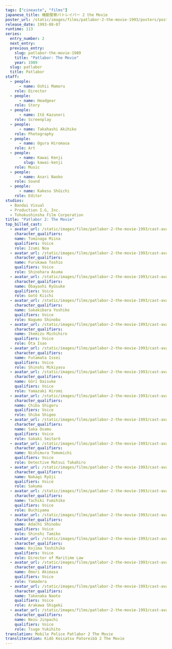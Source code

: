 ```yaml
---
tags: ["cineaste", "films"]
japanese_title: 機動警察パトレイバー 2 the Movie
poster_url: /static/images/films/patlabor-2-the-movie-1993/posters/poster.jpg
release_date: 1993-08-07
runtime: 113
series:
  entry_number: 2
  next_entry:
  previous_entry:
    slug: patlabor-the-movie-1989
    title: "Patlabor: The Movie"
    year: 1989
  slug: patlabor
  title: Patlabor
staff:
  - people:
      - name: Oshii Mamoru
    role: Director
  - people:
      - name: Headgear
    role: Story
  - people:
      - name: Itô Kazunori
    role: Screenplay
  - people:
      - name: Takahashi Akihiko
    role: Photography
  - people:
      - name: Ogura Hiromasa
    role: Art
  - people:
      - name: Kawai Kenji
        slug: kawai-kenji
    role: Music
  - people:
      - name: Asari Naoko
    role: Sound
  - people:
      - name: Kakesu Shûichi
    role: Editor
studios:
  - Bandai Visual
  - Production I.G, Inc.
  - Tohokushinsha Film Corporation
title: "Patlabor 2: The Movie"
top_billed_cast:
  - avatar_url: /static/images/films/patlabor-2-the-movie-1993/cast-avatars/miina-tominaga-0.jpg
    character_qualifiers:
    name: Tominaga Miina
    qualifiers: Voice
    role: Izumi Noa
  - avatar_url: /static/images/films/patlabor-2-the-movie-1993/cast-avatars/toshio-furukawa-0.jpg
    character_qualifiers:
    name: Furukawa Toshio
    qualifiers: Voice
    role: Shinohara Asuma
  - avatar_url: /static/images/films/patlabor-2-the-movie-1993/cast-avatars/ryusuke-obayashi-0.jpg
    character_qualifiers:
    name: Ôbayashi Ryûsuke
    qualifiers: Voice
    role: Gotô Kiichi
  - avatar_url: /static/images/films/patlabor-2-the-movie-1993/cast-avatars/yoshiko-sakakibara-0.jpg
    character_qualifiers:
    name: Sakakibara Yoshiko
    qualifiers: Voice
    role: Nagumo Shinobu
  - avatar_url: /static/images/films/patlabor-2-the-movie-1993/cast-avatars/michihiro-ikemizu-0.jpg
    character_qualifiers:
    name: Ikemizu Michihiro
    qualifiers: Voice
    role: Ôta Isao
  - avatar_url: /static/images/films/patlabor-2-the-movie-1993/cast-avatars/issei-futamata-0.jpg
    character_qualifiers:
    name: Futamata Issei
    qualifiers: Voice
    role: Shinshi Mikiyasu
  - avatar_url: /static/images/films/patlabor-2-the-movie-1993/cast-avatars/daisuke-gori-0.jpg
    character_qualifiers:
    name: Gôri Daisuke
    qualifiers: Voice
    role: Yamazaki Hiromi
  - avatar_url: /static/images/films/patlabor-2-the-movie-1993/cast-avatars/shigeru-chiba-0.jpg
    character_qualifiers:
    name: Chiba Shigeru
    qualifiers: Voice
    role: Shiba Shigeo
  - avatar_url: /static/images/films/patlabor-2-the-movie-1993/cast-avatars/osamu-saka-0.jpg
    character_qualifiers:
    name: Saka Osamu
    qualifiers: Voice
    role: Sakaki Seitarô
  - avatar_url: /static/images/films/patlabor-2-the-movie-1993/cast-avatars/tomomichi-nishimura-0.jpg
    character_qualifiers:
    name: Nishimura Tomomichi
    qualifiers: Voice
    role: Detective Matsui Takahiro
  - avatar_url: /static/images/films/patlabor-2-the-movie-1993/cast-avatars/ryuji-nakagi-0.jpg
    character_qualifiers:
    name: Nakagi Ryûji
    qualifiers: Voice
    role: Sakuma
  - avatar_url: /static/images/films/patlabor-2-the-movie-1993/cast-avatars/fumihiko-tachiki-0.jpg
    character_qualifiers:
    name: Tachiki Fumihiko
    qualifiers: Voice
    role: Buchiyama
  - avatar_url: /static/images/films/patlabor-2-the-movie-1993/cast-avatars/shinobu-adachi-0.jpg
    character_qualifiers:
    name: Adachi Shinobu
    qualifiers: Voice
    role: Shinshi Tamiko
  - avatar_url: /static/images/films/patlabor-2-the-movie-1993/cast-avatars/toshihiko-kojima-0.jpg
    character_qualifiers:
    name: Kojima Toshihiko
    qualifiers: Voice
    role: Director of Maritime Law
  - avatar_url: /static/images/films/patlabor-2-the-movie-1993/cast-avatars/akimasa-omori-0.jpg
    character_qualifiers:
    name: Ômori Akimasa
    qualifiers: Voice
    role: Yamadera
  - avatar_url: /static/images/films/patlabor-2-the-movie-1993/cast-avatars/naoto-takenaka-0.jpg
    character_qualifiers:
    name: Takenaka Naoto
    qualifiers: Voice
    role: Arakawa Shigeki
  - avatar_url: /static/images/films/patlabor-2-the-movie-1993/cast-avatars/jinpachi-nezu-0.jpg
    character_qualifiers:
    name: Nezu Jinpachi
    qualifiers: Voice
    role: Tsuge Yukihito
translation: Mobile Police Patlabor 2 The Movie
transliteration: Kidô Keisatsu Patoreibâ 2 The Movie
---
```


